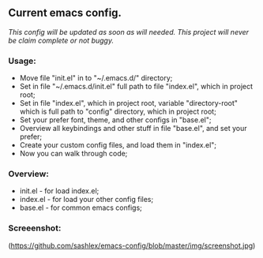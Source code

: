 ## Current emacs config.

*This config will be updated as soon as will needed.*
*This project will never be claim complete or not buggy.*

### Usage:
* Move file "init.el" in to "~/.emacs.d/" directory;
* Set in file "~/.emacs.d/init.el" full path to file "index.el", which in project root;
* Set in file "index.el", which in project root, variable "directory-root" which is full path to "config" directory, which in project root;
* Set your prefer font, theme, and other configs in "base.el";
* Overview all keybindings and other stuff in file "base.el", and set your prefer;
* Create your custom config files, and load them in "index.el";
* Now you can walk through code;

### Overview:

* init.el - for load index.el;
* index.el - for load your other config files;
* base.el - for common emacs configs;

### Screeenshot:
(https://github.com/sashlex/emacs-config/blob/master/img/screenshot.jpg)